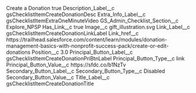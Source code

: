 <?xml version="1.0" encoding="UTF-8"?>
<CustomMetadata xmlns="http://soap.sforce.com/2006/04/metadata" xmlns:xsi="http://www.w3.org/2001/XMLSchema-instance" xmlns:xsd="http://www.w3.org/2001/XMLSchema">
    <label>Create a Donation</label>
    <protected>true</protected>
    <values>
        <field>Description_Label__c</field>
        <value xsi:type="xsd:string">gsChecklistItemCreateDonationDesc</value>
    </values>
    <values>
        <field>Extra_Info_Label__c</field>
        <value xsi:type="xsd:string">gsChecklistItemExtraOneMinuteVideo</value>
    </values>
    <values>
        <field>GS_Admin_Checklist_Section__c</field>
        <value xsi:type="xsd:string">Explore_NPSP</value>
    </values>
    <values>
        <field>Has_Link__c</field>
        <value xsi:type="xsd:boolean">true</value>
    </values>
    <values>
        <field>Image__c</field>
        <value xsi:type="xsd:string">gift_illustration.svg</value>
    </values>
    <values>
        <field>Link_Label__c</field>
        <value xsi:type="xsd:string">gsChecklistItemCreateDonationLinkLabel</value>
    </values>
    <values>
        <field>Link_href__c</field>
        <value xsi:type="xsd:string">https://trailhead.salesforce.com/content/learn/modules/donation-management-basics-with-nonprofit-success-pack/create-or-edit-donations</value>
    </values>
    <values>
        <field>Position__c</field>
        <value xsi:type="xsd:double">3.0</value>
    </values>
    <values>
        <field>Principal_Button_Label__c</field>
        <value xsi:type="xsd:string">gsChecklistItemCreateDonationPriBtnLabel</value>
    </values>
    <values>
        <field>Principal_Button_Type__c</field>
        <value xsi:type="xsd:string">link</value>
    </values>
    <values>
        <field>Principal_Button_Value__c</field>
        <value xsi:type="xsd:string">https://sfdc.co/b1NzTv</value>
    </values>
    <values>
        <field>Secondary_Button_Label__c</field>
        <value xsi:nil="true"/>
    </values>
    <values>
        <field>Secondary_Button_Type__c</field>
        <value xsi:type="xsd:string">Disabled</value>
    </values>
    <values>
        <field>Secondary_Button_Value__c</field>
        <value xsi:nil="true"/>
    </values>
    <values>
        <field>Title_Label__c</field>
        <value xsi:type="xsd:string">gsChecklistItemCreateDonationTitle</value>
    </values>
</CustomMetadata>
